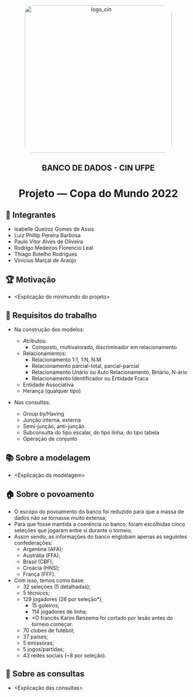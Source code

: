 <div align="center">
  <img src="https://portal.cin.ufpe.br/wp-content/uploads/2020/07/Horizontal-Vermelho-Logotipo-CIn-UFPE.png" alt="logo_cin" width="400" height="auto" style="border-radius:20px;" />
  <h2>
    BANCO DE DADOS - CIN UFPE
  </h2>
  <h1>
    Projeto — Copa do Mundo 2022
  </h1> 
</div>

## :brain: Integrantes
- Isabelle Queiroz Gomes de Assis
- Luiz Phillip Pereira Barbosa
- Paulo Vitor Alves de Oliveira
- Rodrigo Medeiros Florencio Leal
- Thiago Botelho Rodrigues
- Vinícius Marçal de Araújo

## :trophy: Motivação
- <Explicação do minimundo do projeto>
  
## :pencil: Requisitos do trabalho
- Na construção dos modelos:
  - Atributos:
    - Composto, multivalorado, discriminador em relacionamento
  - Relacionamentos:
    - Relacionamento 1:1, 1:N, N:M
    - Relacionamento parcial-total, parcial-parcial
    - Relacionamento Unário ou Auto Relacionamento, Binário, N-ário
    - Relacionamento Identificador ou Entidade Fraca 
  - Entidade Associativa
  - Herança (qualquer tipo)
  
- Nas consultas:
  - Group by/Having
  - Junção interna, externa
  - Semi-junção, anti-junção
  - Subconsulta do tipo escalar, do tipo linha, do tipo tabela
  - Operação de conjunto

## :books: Sobre a modelagem
- <Explicação da modelagem>

## :house: Sobre o povoamento
- O escopo do povoamento do banco foi reduzido para que a massa de dados não se tornasse muito extensa;
- Para que fosse mantida a coerência no banco, foram escolhidas cinco seleções que jogaram entre si durante o torneio;
- Assim sendo, as informações do banco englobam apenas as seguintes confederações:
  - Argentina (AFA); 
  - Austrália (FFA); 
  - Brasil (CBF); 
  - Croácia (HNS); 
  - França (FFF).
- Com isso, temos como base:
  - 32 seleções (5 detalhadas);
  - 5 técnicos;
  - 129 jogadores (26 por seleção*);
    - 15 goleiros;
    - 114 jogadores de linha;
    - *O francês Karim Benzema foi cortado por lesão antes do torneio começar.
  - 70 clubes de futebol;
  - 37 países;
  - 5 emissoras;
  - 5 jogos/partidas;
  - 43 redes sociais (~8 por seleção).

## :apple: Sobre as consultas
- <Explicação das consultas>













